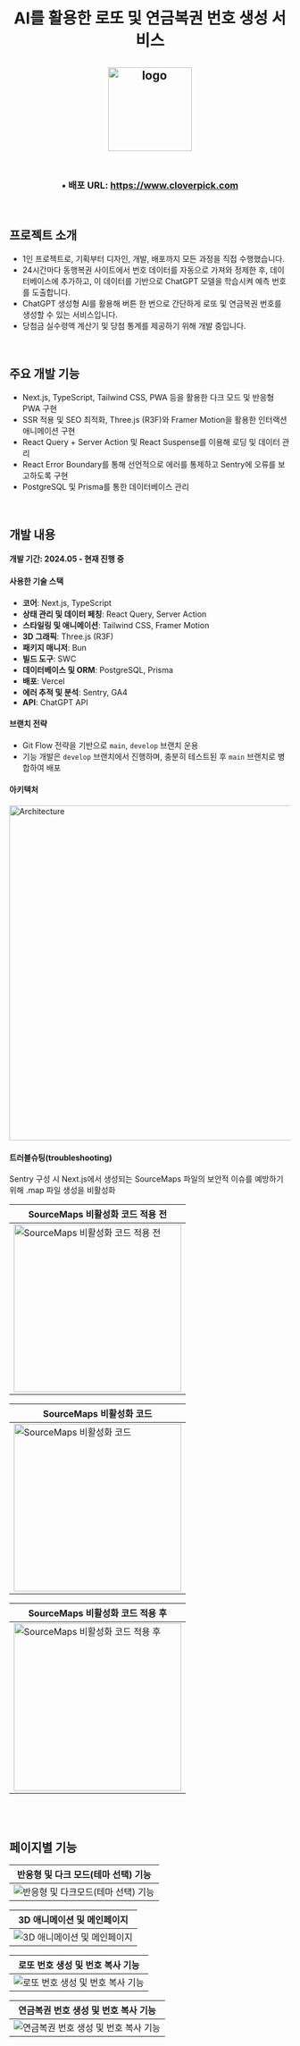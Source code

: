 <h1 align="center">
  AI를 활용한 로또 및 연금복권 번호 생성 서비스
</h1>
  
<h2 align="center">
  <img src="https://github.com/user-attachments/assets/e369a828-b98a-4acb-8087-4a9d39725004" alt="logo" width="150px"/>
  <br>
  <br>
</h2>

<h3 align="center">• 배포 URL: <a href="http://www.cloverpick.com/" target="_blank">https://www.cloverpick.com</a></h3>

<br>

## 프로젝트 소개
- 1인 프로젝트로, 기획부터 디자인, 개발, 배포까지 모든 과정을 직접 수행했습니다.
- 24시간마다 동행복권 사이트에서 번호 데이터를 자동으로 가져와 정제한 후, 데이터베이스에 추가하고, 이 데이터를 기반으로 ChatGPT 모델을 학습시켜 예측 번호를 도출합니다.
- ChatGPT 생성형 AI를 활용해 버튼 한 번으로 간단하게 로또 및 연금복권 번호를 생성할 수 있는 서비스입니다.
- 당첨금 실수령액 계산기 및 당첨 통계를 제공하기 위해 개발 중입니다.
  
<br>

## 주요 개발 기능
- Next.js, TypeScript, Tailwind CSS, PWA 등을 활용한 다크 모드 및 반응형 PWA 구현
- SSR 적용 및 SEO 최적화, Three.js (R3F)와 Framer Motion을 활용한 인터랙션 애니메이션 구현
- React Query + Server Action 및 React Suspense를 이용해 로딩 및 데이터 관리
- React Error Boundary를 통해 선언적으로 에러를 통제하고 Sentry에 오류를 보고하도록 구현
- PostgreSQL 및 Prisma를 통한 데이터베이스 관리
  
<br>

## 개발 내용
#### 개발 기간: 2024.05 - 현재 진행 중
#### 사용한 기술 스택
  - **코어**: Next.js, TypeScript
  - **상태 관리 및 데이터 페칭**: React Query, Server Action
  - **스타일링 및 애니메이션**: Tailwind CSS, Framer Motion
  - **3D 그래픽**: Three.js (R3F)
  - **패키지 매니저**: Bun
  - **빌드 도구**: SWC
  - **데이터베이스 및 ORM**: PostgreSQL, Prisma
  - **배포**: Vercel
  - **에러 추적 및 분석**: Sentry, GA4
  - **API**: ChatGPT API
#### 브랜치 전략
  - Git Flow 전략을 기반으로 `main`, `develop` 브랜치 운용
  - 기능 개발은 `develop` 브랜치에서 진행하며, 충분히 테스트된 후 `main` 브랜치로 병합하여 배포

#### 아키텍처
<img src="https://github.com/user-attachments/assets/7a30237a-ca25-4068-99dc-5a9587f0e7ec" alt="Architecture" width="600px"/>
<br>

#### 트러블슈팅(troubleshooting)
Sentry 구성 시 Next.js에서 생성되는 SourceMaps 파일의 보안적 이슈를 예방하기 위해 .map 파일 생성을 비활성화

| SourceMaps 비활성화 코드 적용 전 |
|----------|
| <img src="https://github.com/user-attachments/assets/3612c6fc-2818-49a7-b59b-e821fb7842cc" alt="SourceMaps 비활성화 코드 적용 전" width="300px"> |

| SourceMaps 비활성화 코드 |
|----------|
| <img src="https://github.com/user-attachments/assets/416efea8-d1d0-45cd-a900-45309d343097" alt="SourceMaps 비활성화 코드" width="300px"> |

| SourceMaps 비활성화 코드 적용 후 |
|----------|
| <img src="https://github.com/user-attachments/assets/116e2cd1-b355-44ad-98a1-8871544f08b2" alt="SourceMaps 비활성화 코드 적용 후" width="300px"> |

<br>
<br>

## 페이지별 기능
| 반응형 및 다크 모드(테마 선택) 기능 |
|----------|
| <img src="https://github.com/user-attachments/assets/b327fa45-133f-4bdd-946f-fa03f9061378" alt="반응형 및 다크모드(테마 선택) 기능"> |

| 3D 애니메이션 및 메인페이지 |
|----------|
| <img src="https://github.com/user-attachments/assets/bf7ee86b-930d-4d02-a83e-1cc14e193b4d" alt="3D 애니메이션 및 메인페이지"> |

| 로또 번호 생성 및 번호 복사 기능 |
|----------|
| <img src="https://github.com/user-attachments/assets/95ca8a99-60f2-47ba-bfeb-78e6d9102a7a" alt="로또 번호 생성 및 번호 복사 기능"> |

| 연금복권 번호 생성 및 번호 복사 기능 |
|----------|
| <img src="https://github.com/user-attachments/assets/eee4ba44-2702-4d69-8b2e-8940af20f8f4" alt="연금복권 번호 생성 및 번호 복사 기능"> |

<br>
<br>
